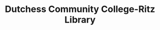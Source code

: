 ---
layout: repo
title: "Dutchess Community College-Ritz Library"
id: 21975
permalink: repos/21975/
---